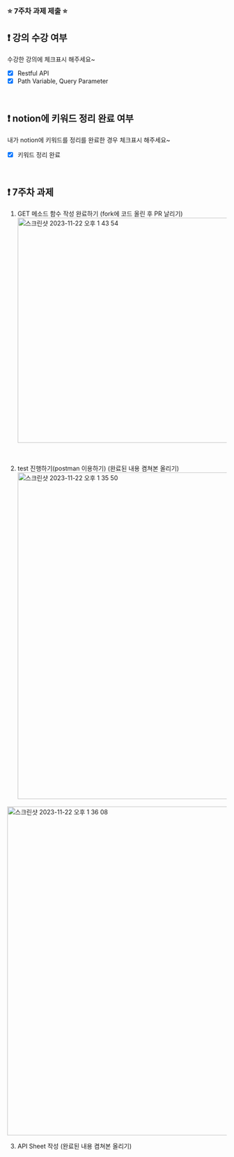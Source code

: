 ### ⭐️ 7주차 과제 제출 ⭐️

## ❗️ 강의 수강 여부
수강한 강의에 체크표시 해주세요~

- [X] Restful API
- [X] Path Variable, Query Parameter

<br>

## ❗️ notion에 키워드 정리 완료 여부
내가 notion에 키워드를 정리를 완료한 경우 체크표시 해주세요~

- [X] 키워드 정리 완료

<br>

## ❗️ 7주차 과제
1. GET 메소드 함수 작성 완료하기
   (fork에 코드 올린 후 PR 날리기)
   <img width="516" alt="스크린샷 2023-11-22 오후 1 43 54" src="https://github.com/hyeinj/2023-Server-Study/assets/118713353/33717919-0940-417e-94bd-1e89487793dd">

   
<br/>

2. test 진행하기(postman 이용하기)
   (완료된 내용 켬쳐본 올리기)
   <img width="749" alt="스크린샷 2023-11-22 오후 1 35 50" src="https://github.com/hyeinj/2023-Server-Study/assets/118713353/92db9dbb-c605-4599-bebb-7587a32198e1">
<img width="754" alt="스크린샷 2023-11-22 오후 1 36 08" src="https://github.com/hyeinj/2023-Server-Study/assets/118713353/616a62d4-1f23-4921-a224-91f5381a07fc">


<br/>

3. API Sheet 작성
   (완료된 내용 켬쳐본 올리기)
  

<br/>
